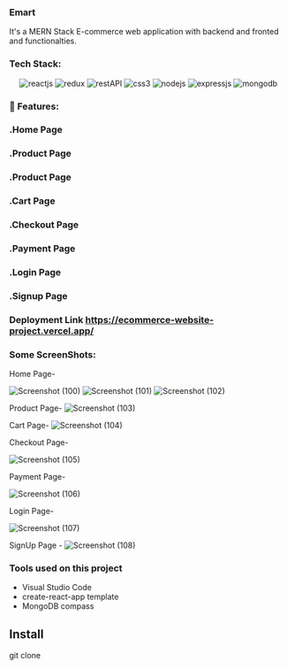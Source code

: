 

### Emart 
It's a MERN Stack E-commerce web application with backend and fronted and functionalties.


### Tech Stack:
<p align="center">
    <img src="https://img.shields.io/badge/React_(17.0.2)-20232A?style=for-the-badge&logo=react&logoColor=61DAFB" alt="reactjs" />
    <img src="https://img.shields.io/badge/Redux_(4.1.1)-593D88?style=for-the-badge&logo=redux&logoColor=white" alt="redux" />

<img src="https://img.shields.io/badge/Rest_API-02303A?style=for-the-badge&logo=react-router&logoColor=white" alt="restAPI"/>
    <img src="https://img.shields.io/badge/CSS3-1572B6?style=for-the-badge&logo=css3&logoColor=white" alt="css3"/>   
    <img src="https://img.shields.io/badge/Node.js-339933?style=for-the-badge&logo=nodedotjs&logoColor=white" alt="nodejs" />
    <img src="https://img.shields.io/badge/Express.js-000000?style=for-the-badge&logo=express&logoColor=white" alt="expressjs"/>
    <img src="https://img.shields.io/badge/MongoDB-4EA94B?style=for-the-badge&logo=mongodb&logoColor=white" alt="mongodb"/>
</p>


### 🚀 Features:

### .Home Page
### .Product Page
### .Product Page
### .Cart Page
### .Checkout Page
### .Payment Page
### .Login Page
### .Signup Page


### Deployment Link  https://ecommerce-website-project.vercel.app/


### Some ScreenShots:


Home Page-

![Screenshot (100)](https://user-images.githubusercontent.com/96140349/169487351-b8f29982-1e17-49be-a7f4-421005f26550.png)
![Screenshot (101)](https://user-images.githubusercontent.com/96140349/169487517-cf80bbf8-43da-49d7-b841-2381ca0f908c.png)
![Screenshot (102)](https://user-images.githubusercontent.com/96140349/169487575-dc9e533a-b7a6-4877-ac4b-2527574fb543.png)





Product Page-
![Screenshot (103)](https://user-images.githubusercontent.com/96140349/169487646-0517277f-cd23-4ba7-96aa-d4130ee33653.png)



Cart Page-
![Screenshot (104)](https://user-images.githubusercontent.com/96140349/169487719-0afe10bc-13ec-4020-a33f-48eb0dd0c685.png)


Checkout Page-

![Screenshot (105)](https://user-images.githubusercontent.com/96140349/169487784-5fe4a150-15f1-49cc-bce1-38f081610229.png)


Payment Page-

![Screenshot (106)](https://user-images.githubusercontent.com/96140349/169487990-2b18eb40-0a6d-4412-bb28-3110963e6167.png)

Login Page-


![Screenshot (107)](https://user-images.githubusercontent.com/96140349/169488107-666fddd2-f685-4080-a05d-0c1c7c63b82d.png)


SignUp Page -
![Screenshot (108)](https://user-images.githubusercontent.com/96140349/169488199-e0124eb0-8c3a-4ff4-bf0b-97499a98d4bf.png)

### Tools used on this project

- Visual Studio Code
- create-react-app template
- MongoDB compass


## Install
git clone 













